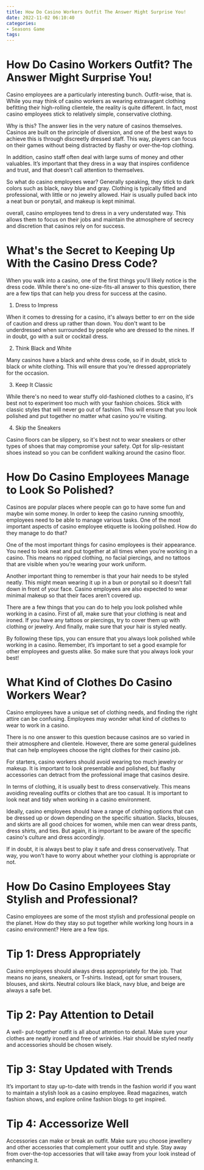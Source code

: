 ```yaml
---
title: How Do Casino Workers Outfit The Answer Might Surprise You!
date: 2022-11-02 06:10:40
categories:
- Seasons Game
tags:
---
```



#  How Do Casino Workers Outfit? The Answer Might Surprise You!

Casino employees are a particularly interesting bunch. Outfit-wise, that is. While you may think of casino workers as wearing extravagant clothing befitting their high-rolling clientele, the reality is quite different. In fact, most casino employees stick to relatively simple, conservative clothing.

Why is this? The answer lies in the very nature of casinos themselves. Casinos are built on the principle of diversion, and one of the best ways to achieve this is through discreetly dressed staff. This way, players can focus on their games without being distracted by flashy or over-the-top clothing.

In addition, casino staff often deal with large sums of money and other valuables. It’s important that they dress in a way that inspires confidence and trust, and that doesn’t call attention to themselves.

So what do casino employees wear? Generally speaking, they stick to dark colors such as black, navy blue and gray. Clothing is typically fitted and professional, with little or no jewelry allowed. Hair is usually pulled back into a neat bun or ponytail, and makeup is kept minimal.

 overall, casino employees tend to dress in a very understated way. This allows them to focus on their jobs and maintain the atmosphere of secrecy and discretion that casinos rely on for success.

#  What's the Secret to Keeping Up With the Casino Dress Code?

When you walk into a casino, one of the first things you'll likely notice is the dress code. While there's no one-size-fits-all answer to this question, there are a few tips that can help you dress for success at the casino.

1. Dress to Impress

When it comes to dressing for a casino, it's always better to err on the side of caution and dress up rather than down. You don't want to be underdressed when surrounded by people who are dressed to the nines. If in doubt, go with a suit or cocktail dress.

2. Think Black and White

Many casinos have a black and white dress code, so if in doubt, stick to black or white clothing. This will ensure that you're dressed appropriately for the occasion.

3. Keep It Classic

While there's no need to wear stuffy old-fashioned clothes to a casino, it's best not to experiment too much with your fashion choices. Stick with classic styles that will never go out of fashion. This will ensure that you look polished and put together no matter what casino you're visiting.

4. Skip the Sneakers

Casino floors can be slippery, so it's best not to wear sneakers or other types of shoes that may compromise your safety. Opt for slip-resistant shoes instead so you can be confident walking around the casino floor.

#  How Do Casino Employees Manage to Look So Polished?

Casinos are popular places where people can go to have some fun and maybe win some money. In order to keep the casino running smoothly, employees need to be able to manage various tasks. One of the most important aspects of casino employee etiquette is looking polished. How do they manage to do that?

One of the most important things for casino employees is their appearance. You need to look neat and put together at all times when you’re working in a casino. This means no ripped clothing, no facial piercings, and no tattoos that are visible when you’re wearing your work uniform.

Another important thing to remember is that your hair needs to be styled neatly. This might mean wearing it up in a bun or ponytail so it doesn’t fall down in front of your face. Casino employees are also expected to wear minimal makeup so that their faces aren’t covered up.

There are a few things that you can do to help you look polished while working in a casino. First of all, make sure that your clothing is neat and ironed. If you have any tattoos or piercings, try to cover them up with clothing or jewelry. And finally, make sure that your hair is styled neatly.

By following these tips, you can ensure that you always look polished while working in a casino. Remember, it’s important to set a good example for other employees and guests alike. So make sure that you always look your best!

#  What Kind of Clothes Do Casino Workers Wear?

Casino employees have a unique set of clothing needs, and finding the right attire can be confusing. Employees may wonder what kind of clothes to wear to work in a casino.

There is no one answer to this question because casinos are so varied in their atmosphere and clientele. However, there are some general guidelines that can help employees choose the right clothes for their casino job.

For starters, casino workers should avoid wearing too much jewelry or makeup. It is important to look presentable and polished, but flashy accessories can detract from the professional image that casinos desire.

In terms of clothing, it is usually best to dress conservatively. This means avoiding revealing outfits or clothes that are too casual. It is important to look neat and tidy when working in a casino environment.

Ideally, casino employees should have a range of clothing options that can be dressed up or down depending on the specific situation. Slacks, blouses, and skirts are all good choices for women, while men can wear dress pants, dress shirts, and ties. But again, it is important to be aware of the specific casino's culture and dress accordingly.

If in doubt, it is always best to play it safe and dress conservatively. That way, you won't have to worry about whether your clothing is appropriate or not.

#  How Do Casino Employees Stay Stylish and Professional?

Casino employees are some of the most stylish and professional people on the planet. How do they stay so put together while working long hours in a casino environment? Here are a few tips.

# Tip 1: Dress Appropriately

Casino employees should always dress appropriately for the job. That means no jeans, sneakers, or T-shirts. Instead, opt for smart trousers, blouses, and skirts. Neutral colours like black, navy blue, and beige are always a safe bet.

# Tip 2: Pay Attention to Detail

A well- put-together outfit is all about attention to detail. Make sure your clothes are neatly ironed and free of wrinkles. Hair should be styled neatly and accessories should be chosen wisely.

# Tip 3: Stay Updated with Trends

It’s important to stay up-to-date with trends in the fashion world if you want to maintain a stylish look as a casino employee. Read magazines, watch fashion shows, and explore online fashion blogs to get inspired.

# Tip 4: Accessorize Well

Accessories can make or break an outfit. Make sure you choose jewellery and other accessories that complement your outfit and style. Stay away from over-the-top accessories that will take away from your look instead of enhancing it.